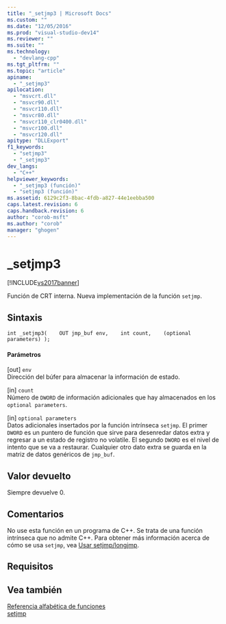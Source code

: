 ```yaml
---
title: "_setjmp3 | Microsoft Docs"
ms.custom: ""
ms.date: "12/05/2016"
ms.prod: "visual-studio-dev14"
ms.reviewer: ""
ms.suite: ""
ms.technology: 
  - "devlang-cpp"
ms.tgt_pltfrm: ""
ms.topic: "article"
apiname: 
  - "_setjmp3"
apilocation: 
  - "msvcrt.dll"
  - "msvcr90.dll"
  - "msvcr110.dll"
  - "msvcr80.dll"
  - "msvcr110_clr0400.dll"
  - "msvcr100.dll"
  - "msvcr120.dll"
apitype: "DLLExport"
f1_keywords: 
  - "setjmp3"
  - "_setjmp3"
dev_langs: 
  - "C++"
helpviewer_keywords: 
  - "_setjmp3 (función)"
  - "setjmp3 (función)"
ms.assetid: 6129c2f3-8bac-4fdb-a827-44e1eebba500
caps.latest.revision: 6
caps.handback.revision: 6
author: "corob-msft"
ms.author: "corob"
manager: "ghogen"
---
```

# _setjmp3
[!INCLUDE[vs2017banner](../assembler/inline/includes/vs2017banner.md)]

Función de CRT interna.  Nueva implementación de la función `setjmp`.  
  
## Sintaxis  
  
```  
int _setjmp3(    OUT jmp_buf env,    int count,    (optional parameters) );  
```  
  
#### Parámetros  
 \[out\] `env`  
 Dirección del búfer para almacenar la información de estado.  
  
 \[in\] `count`  
 Número de `DWORD` de información adicionales que hay almacenados en los `optional parameters`.  
  
 \[in\] `optional parameters`  
 Datos adicionales insertados por la función intrínseca `setjmp`.  El primer `DWORD` es un puntero de función que sirve para desenredar datos extra y regresar a un estado de registro no volatile.  El segundo `DWORD` es el nivel de intento que se va a restaurar.  Cualquier otro dato extra se guarda en la matriz de datos genéricos de `jmp_buf`.  
  
## Valor devuelto  
 Siempre devuelve 0.  
  
## Comentarios  
 No use esta función en un programa de C\+\+.  Se trata de una función intrínseca que no admite C\+\+.  Para obtener más información acerca de cómo se usa `setjmp`, vea [Usar setjmp\/longjmp](../cpp/using-setjmp-longjmp.md).  
  
## Requisitos  
  
## Vea también  
 [Referencia alfabética de funciones](../c-runtime-library/reference/crt-alphabetical-function-reference.md)   
 [setjmp](../c-runtime-library/reference/setjmp.md)